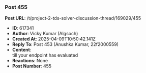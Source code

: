 ### Post 455
**Post URL**: /t/project-2-tds-solver-discussion-thread/169029/455
- **ID**: 617341
- **Author**: Vicky Kumar (Algsoch)
- **Created At**: 2025-04-09T10:50:42.141Z
- **Reply To**: Post 453 (Anushka Kumar, 22f2000559)
- **Content**:  
  till your endpoint has  evaluated
- **Reactions**: None
- **Post Number**: 455

